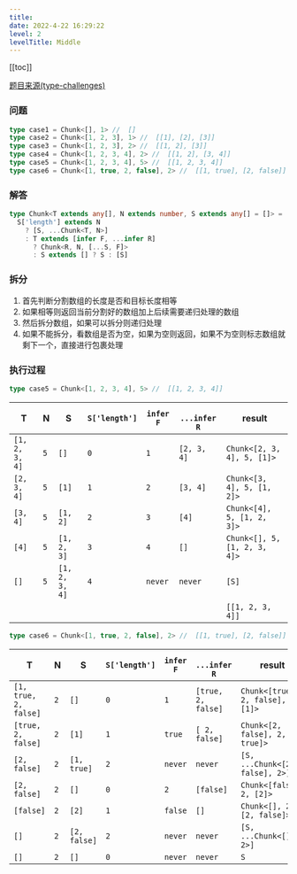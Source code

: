 ```yaml
---
title: 
date: 2022-4-22 16:29:22
level: 2
levelTitle: Middle
---
```


[[toc]]

[题目来源(type-challenges)]()

### 问题

```typescript
type case1 = Chunk<[], 1> //  []
type case2 = Chunk<[1, 2, 3], 1> //  [[1], [2], [3]]
type case3 = Chunk<[1, 2, 3], 2> //  [[1, 2], [3]]
type case4 = Chunk<[1, 2, 3, 4], 2> //  [[1, 2], [3, 4]]
type case5 = Chunk<[1, 2, 3, 4], 5> //  [[1, 2, 3, 4]]
type case6 = Chunk<[1, true, 2, false], 2> //  [[1, true], [2, false]]
```

### 解答

```typescript
type Chunk<T extends any[], N extends number, S extends any[] = []> = 
  S['length'] extends N
    ? [S, ...Chunk<T, N>]
    : T extends [infer F, ...infer R]
      ? Chunk<R, N, [...S, F]>
      : S extends [] ? S : [S]
```

### 拆分
1. 首先判断分割数组的长度是否和目标长度相等
2. 如果相等则返回当前分割好的数组加上后续需要递归处理的数组
3. 然后拆分数组，如果可以拆分则递归处理
4. 如果不能拆分，看数组是否为空，如果为空则返回，如果不为空则标志数组就剩下一个，直接进行包裹处理

### 执行过程

```typescript
type case5 = Chunk<[1, 2, 3, 4], 5> //  [[1, 2, 3, 4]]
```

|T|N|S|`S['length']`|`infer F`|` ...infer R`|result|
| ---- | ---- | ---- | ---- | ---- | ---- | ---- |
|`[1, 2, 3, 4]`|`5`|`[]`|`0`|`1`|`[2, 3, 4]`|`Chunk<[2, 3, 4], 5, [1]>`|
|`[2, 3, 4]`|`5`|`[1]`|`1`|`2`|`[3, 4]`|`Chunk<[3, 4], 5, [1, 2]>`|
|`[3, 4]`|`5`|`[1, 2]`|`2`|`3`|`[4]`|`Chunk<[4], 5, [1, 2, 3]>`|
|`[4]`|`5`|`[1, 2, 3]`|`3`|`4`|`[]`|`Chunk<[], 5, [1, 2, 3, 4]>`|
|`[]`|`5`|`[1, 2, 3, 4]`|`4`|`never`|`never`|`[S]`|
|||||||`[[1, 2, 3, 4]]`|

```typescript
type case6 = Chunk<[1, true, 2, false], 2> //  [[1, true], [2, false]]
```
|T|N|S|`S['length']`|`infer F`|` ...infer R`|result|
| ---- | ---- | ---- | ---- | ---- | ---- | ---- |
|`[1, true, 2, false]`|`2`|`[]`|`0`|`1`|`[true, 2, false]`|`Chunk<[true, 2, false], 2, [1]>`|
|`[true, 2, false]`|`2`|`[1]`|`1`|`true`|`[ 2, false]`|`Chunk<[2, false], 2, [1, true]>`|
|`[2, false]`|`2`|`[1, true]`|`2`|`never`|`never`|`[S, ...Chunk<[2, false], 2>]`|
|`[2, false]`|`2`|`[]`|`0`|`2`|`[false]`|`Chunk<[false], 2, [2]>`|
|`[false]`|`2`|`[2]`|`1`|`false`|`[]`|`Chunk<[], 2, [2, false]>`|
|`[]`|`2`|`[2, false]`|`2`|`never`|`never`|`[S, ...Chunk<[], 2>]`|
|`[]`|`2`|`[]`|`0`|`never`|`never`|`S`|
